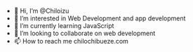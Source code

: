 - 👋 Hi, I’m @Chiloizu
- 👀 I’m interested in Web Development and app development
- 🌱 I’m currently learning JavaScript
- 💞️ I’m looking to collaborate on web development
- 📫 How to reach me chilochibueze.com

<!---
Chiloizu/Chiloizu is a ✨ special ✨ repository because its `README.md` (this file) appears on your GitHub profile.
You can click the Preview link to take a look at your changes.
--->

